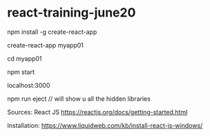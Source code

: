 # react-training-june20

npm install -g create-react-app

create-react-app myapp01

cd myapp01

npm start

localhost:3000


npm run eject // will show u all the hidden libraries

Sources:
React JS 
https://reactjs.org/docs/getting-started.html

Installation:
https://www.liquidweb.com/kb/install-react-js-windows/
